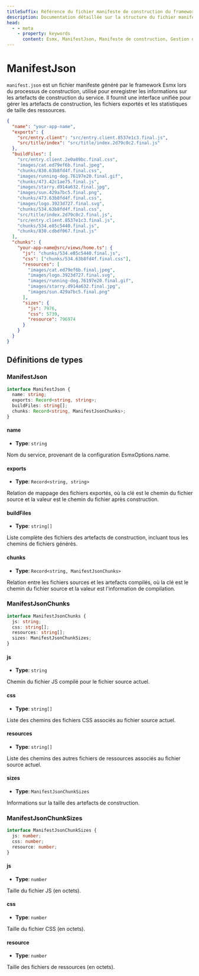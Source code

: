 ```yaml
---
titleSuffix: Référence du fichier manifeste de construction du framework Esmx
description: Documentation détaillée sur la structure du fichier manifeste de construction (manifest.json) du framework Esmx, incluant la gestion des artefacts de construction, le mappage des fichiers exportés et les statistiques de ressources, pour aider les développeurs à comprendre et utiliser le système de construction.
head:
  - - meta
    - property: keywords
      content: Esmx, ManifestJson, Manifeste de construction, Gestion des ressources, Artefacts de construction, Mappage de fichiers, API
---
```


# ManifestJson

`manifest.json` est un fichier manifeste généré par le framework Esmx lors du processus de construction, utilisé pour enregistrer les informations sur les artefacts de construction du service. Il fournit une interface unifiée pour gérer les artefacts de construction, les fichiers exportés et les statistiques de taille des ressources.

```json title="dist/client/manifest.json"
{
  "name": "your-app-name",
  "exports": {
    "src/entry.client": "src/entry.client.8537e1c3.final.js",
    "src/title/index": "src/title/index.2d79c0c2.final.js"
  },
  "buildFiles": [
    "src/entry.client.2e0a89bc.final.css",
    "images/cat.ed79ef6b.final.jpeg",
    "chunks/830.63b8fd4f.final.css",
    "images/running-dog.76197e20.final.gif",
    "chunks/473.42c1ae75.final.js",
    "images/starry.d914a632.final.jpg",
    "images/sun.429a7bc5.final.png",
    "chunks/473.63b8fd4f.final.css",
    "images/logo.3923d727.final.svg",
    "chunks/534.63b8fd4f.final.css",
    "src/title/index.2d79c0c2.final.js",
    "src/entry.client.8537e1c3.final.js",
    "chunks/534.e85c5440.final.js",
    "chunks/830.cdbdf067.final.js"
  ],
  "chunks": {
    "your-app-name@src/views/home.ts": {
      "js": "chunks/534.e85c5440.final.js",
      "css": ["chunks/534.63b8fd4f.final.css"],
      "resources": [
        "images/cat.ed79ef6b.final.jpeg",
        "images/logo.3923d727.final.svg",
        "images/running-dog.76197e20.final.gif",
        "images/starry.d914a632.final.jpg",
        "images/sun.429a7bc5.final.png"
      ],
      "sizes": {
        "js": 7976,
        "css": 5739,
        "resource": 796974
      }
    }
  }
}
```

## Définitions de types
### ManifestJson

```ts
interface ManifestJson {
  name: string;
  exports: Record<string, string>;
  buildFiles: string[];
  chunks: Record<string, ManifestJsonChunks>;
}
```

#### name

- **Type**: `string`

Nom du service, provenant de la configuration EsmxOptions.name.

#### exports

- **Type**: `Record<string, string>`

Relation de mappage des fichiers exportés, où la clé est le chemin du fichier source et la valeur est le chemin du fichier après construction.

#### buildFiles

- **Type**: `string[]`

Liste complète des fichiers des artefacts de construction, incluant tous les chemins de fichiers générés.

#### chunks

- **Type**: `Record<string, ManifestJsonChunks>`

Relation entre les fichiers sources et les artefacts compilés, où la clé est le chemin du fichier source et la valeur est l'information de compilation.

### ManifestJsonChunks

```ts
interface ManifestJsonChunks {
  js: string;
  css: string[];
  resources: string[];
  sizes: ManifestJsonChunkSizes;
}
```

#### js

- **Type**: `string`

Chemin du fichier JS compilé pour le fichier source actuel.

#### css

- **Type**: `string[]`

Liste des chemins des fichiers CSS associés au fichier source actuel.

#### resources

- **Type**: `string[]`

Liste des chemins des autres fichiers de ressources associés au fichier source actuel.

#### sizes

- **Type**: `ManifestJsonChunkSizes`

Informations sur la taille des artefacts de construction.

### ManifestJsonChunkSizes

```ts
interface ManifestJsonChunkSizes {
  js: number;
  css: number;
  resource: number;
}
```

#### js

- **Type**: `number`

Taille du fichier JS (en octets).

#### css

- **Type**: `number`

Taille du fichier CSS (en octets).

#### resource

- **Type**: `number`

Taille des fichiers de ressources (en octets).